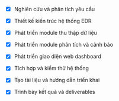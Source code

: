- [x] Nghiên cứu và phân tích yêu cầu
- [x] Thiết kế kiến trúc hệ thống EDR
- [x] Phát triển module thu thập dữ liệu
- [x] Phát triển module phân tích và cảnh báo
- [x] Phát triển giao diện web dashboard
- [x] Tích hợp và kiểm thử hệ thống
- [x] Tạo tài liệu và hướng dẫn triển khai
- [x] Trình bày kết quả và deliverables

